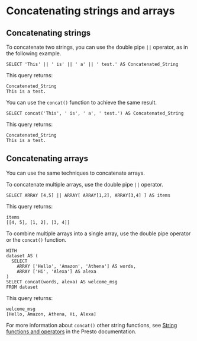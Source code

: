 # Concatenating strings and arrays<a name="concatenating-strings-and-arrays"></a>

## Concatenating strings<a name="concatenating-strings"></a>

To concatenate two strings, you can use the double pipe `||` operator, as in the following example\.

```
SELECT 'This' || ' is' || ' a' || ' test.' AS Concatenated_String
```

This query returns:

```
Concatenated_String
This is a test.
```

You can use the `concat()` function to achieve the same result\.

```
SELECT concat('This', ' is', ' a', ' test.') AS Concatenated_String
```

This query returns:

```
Concatenated_String
This is a test.
```

## Concatenating arrays<a name="concatenating-arrays"></a>

You can use the same techniques to concatenate arrays\.

To concatenate multiple arrays, use the double pipe `||` operator\.

```
SELECT ARRAY [4,5] || ARRAY[ ARRAY[1,2], ARRAY[3,4] ] AS items
```

This query returns:

```
items
[[4, 5], [1, 2], [3, 4]]
```

To combine multiple arrays into a single array, use the double pipe operator or the `concat()` function\.

```
WITH
dataset AS (
  SELECT
    ARRAY ['Hello', 'Amazon', 'Athena'] AS words,
    ARRAY ['Hi', 'Alexa'] AS alexa
)
SELECT concat(words, alexa) AS welcome_msg
FROM dataset
```

This query returns:

```
welcome_msg
[Hello, Amazon, Athena, Hi, Alexa]
```

For more information about `concat()` other string functions, see [String functions and operators](https://prestodb.io/docs/0.172/functions/string.html) in the Presto documentation\.